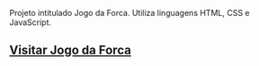 Projeto intitulado Jogo da Forca. Utiliza linguagens HTML, CSS e JavaScript.
## [Visitar Jogo da Forca](portfolio-websites/Jogo%20da%20Forca/)
